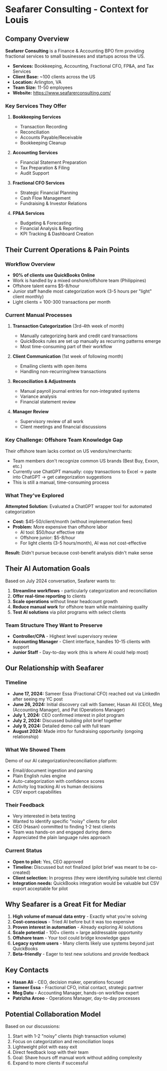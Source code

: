 # Seafarer Consulting - Context for Louis

## Company Overview

**Seafarer Consulting** is a Finance & Accounting BPO firm providing fractional services to small businesses and startups across the US.

- **Services:** Bookkeeping, Accounting, Fractional CFO, FP&A, and Tax Services
- **Client Base:** ~100 clients across the US
- **Location:** Arlington, VA
- **Team Size:** 11-50 employees
- **Website:** https://www.seafarerconsulting.com/

### Key Services They Offer

1. **Bookkeeping Services**
   - Transaction Recording
   - Reconciliation
   - Accounts Payable/Receivable
   - Bookkeeping Cleanup

2. **Accounting Services**
   - Financial Statement Preparation
   - Tax Preparation & Filing
   - Audit Support

3. **Fractional CFO Services**
   - Strategic Financial Planning
   - Cash Flow Management
   - Fundraising & Investor Relations

4. **FP&A Services**
   - Budgeting & Forecasting
   - Financial Analysis & Reporting
   - KPI Tracking & Dashboard Creation

## Their Current Operations & Pain Points

### Workflow Overview

- **90% of clients use QuickBooks Online**
- Work is handled by a mixed onshore/offshore team (Philippines)
- Offshore talent earns $5-8/hour
- Junior staff handle most categorization work (3-5 hours per "light" client monthly)
- Light clients = 100-300 transactions per month

### Current Manual Processes

1. **Transaction Categorization** (3rd-4th week of month)
   - Manually categorizing bank and credit card transactions
   - QuickBooks rules are set up manually as recurring patterns emerge
   - Most time-consuming part of their workflow

2. **Client Communication** (1st week of following month)
   - Emailing clients with open items
   - Handling non-recurring/new transactions

3. **Reconciliation & Adjustments**
   - Manual payroll journal entries for non-integrated systems
   - Variance analysis
   - Financial statement review

4. **Manager Review**
   - Supervisory review of all work
   - Client meetings and financial discussions

### Key Challenge: Offshore Team Knowledge Gap

Their offshore team lacks context on US vendors/merchants:

- Team members don't recognize common US brands (Best Buy, Exxon, etc.)
- Currently use ChatGPT manually: copy transactions to Excel → paste into ChatGPT → get categorization suggestions
- This is still a manual, time-consuming process

### What They've Explored

**Attempted Solution:** Evaluated a ChatGPT wrapper tool for automated categorization

- **Cost:** $45-50/client/month (without implementation fees)
- **Problem:** More expensive than offshore labor
  - AI tool: $50/hour effective rate
  - Offshore junior: $5-8/hour
  - For light clients (3-5 hours/month), AI was not cost-effective

**Result:** Didn't pursue because cost-benefit analysis didn't make sense

## Their AI Automation Goals

Based on July 2024 conversation, Seafarer wants to:

1. **Streamline workflows** - particularly categorization and reconciliation
2. **Offer real-time reporting** to clients
3. **Scale operations** without linear headcount growth
4. **Reduce manual work** for offshore team while maintaining quality
5. **Test AI solutions** via pilot programs with select clients

### Team Structure They Want to Preserve

- **Controller/CPA** - Highest level supervisory review
- **Accounting Manager** - Client interface, handles 10-15 clients with support
- **Junior Staff** - Day-to-day work (this is where AI could help most)

## Our Relationship with Seafarer

### Timeline

- **June 17, 2024:** Sameer Essa (Fractional CFO) reached out via LinkedIn after seeing my YC post
- **June 26, 2024:** Initial discovery call with Sameer, Hasan Ali (CEO), Meg (Accounting Manager), and Pat (Operations Manager)
- **July 1, 2024:** CEO confirmed interest in pilot program
- **July 2, 2024:** Discussed building pilot brief together
- **July 9, 2024:** Detailed demo call with full team
- **August 2024:** Made intro for fundraising opportunity (ongoing relationship)

### What We Showed Them

Demo of our AI categorization/reconciliation platform:

- Email/document ingestion and parsing
- Plain English rules engine
- Auto-categorization with confidence scores
- Activity log tracking AI vs human decisions
- CSV export capabilities

### Their Feedback

- Very interested in beta testing
- Wanted to identify specific "noisy" clients for pilot
- CEO (Hasan) committed to finding 1-2 test clients
- Team was hands-on and engaged during demo
- Appreciated the plain language rules approach

### Current Status

- **Open to pilot:** Yes, CEO approved
- **Timeline:** Discussed but not finalized (pilot brief was meant to be co-created)
- **Client selection:** In progress (they were identifying suitable test clients)
- **Integration needs:** QuickBooks integration would be valuable but CSV export acceptable for pilot

## Why Seafarer is a Great Fit for Mediar

1. **High volume of manual data entry** - Exactly what you're solving
2. **Cost-conscious** - Tried AI before but it was too expensive
3. **Proven interest in automation** - Already exploring AI solutions
4. **Scale potential** - 100+ clients = large addressable opportunity
5. **Offshore team** - Your tool could bridge knowledge gaps
6. **Legacy system users** - Many clients likely use systems beyond just QuickBooks
7. **Beta-friendly** - Eager to test new solutions and provide feedback

## Key Contacts

- **Hasan Ali** - CEO, decision maker, operations focused
- **Sameer Essa** - Fractional CFO, initial contact, strategic partner
- **Meg Datu** - Accounting Manager, hands-on workflow expert
- **Patrizha Arceo** - Operations Manager, day-to-day processes

## Potential Collaboration Model

Based on our discussions:

1. Start with 1-2 "noisy" clients (high transaction volume)
2. Focus on categorization and reconciliation loops
3. Lightweight pilot with easy exit
4. Direct feedback loop with their team
5. Goal: Shave hours off manual work without adding complexity
6. Expand to more clients if successful
